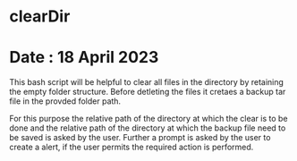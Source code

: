 # clearDir
# Date : 18 April 2023 

This bash script will be helpful to clear all files in the directory by retaining the empty folder structure. Before detleting the files it cretaes a backup tar file in the provded folder path.

For this purpose the relative path of the directory at which the clear is to be done and the relative path of the directory at which the backup file need to be saved is asked by the user. Further a prompt is asked by the user to create a alert, if the user permits the required action is performed.

